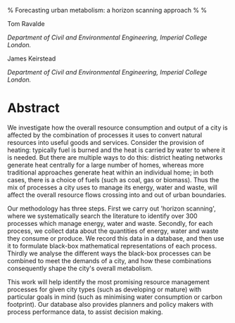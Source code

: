 % Forecasting urban metabolism: a horizon scanning approach
%
%

Tom Ravalde

*Department of Civil and Environmental Engineering, Imperial College London.*


James Keirstead

*Department of Civil and Environmental Engineering, Imperial College London.*

# Abstract

We investigate how the overall resource consumption and output of a city is affected by the combination of processes it uses to convert natural resources into useful goods and services. Consider the provision of heating: typically fuel is burned and the heat is carried by water to where it is needed. But there are multiple ways to do this: district heating networks generate heat centrally for a large number of homes, whereas more traditional approaches generate heat within an individual home; in both cases, there is a choice of fuels (such as coal, gas or biomass). Thus the mix of processes a city uses to manage its energy, water and waste, will affect the overall resource flows crossing into and out of urban boundaries.

Our methodology has three steps. First we carry out 'horizon scanning', where we systematically search the literature to identify over 300 processes which manage energy, water and waste. Secondly, for each process, we collect data about the quantities of energy, water and waste they consume or produce. We record this data in a database, and then use it to formulate black-box mathematical representations of each process. Thirdly we analyse the different ways the black-box processes can be combined to meet the demands of a city, and how these combinations consequently shape the city's overall metabolism.

This work will help identify the most promising resource management processes for given city types (such as developing or mature) with particular goals in mind (such as minimising water consumption or carbon footprint). Our database also provides planners and policy makers with process performance data, to assist decision making.
